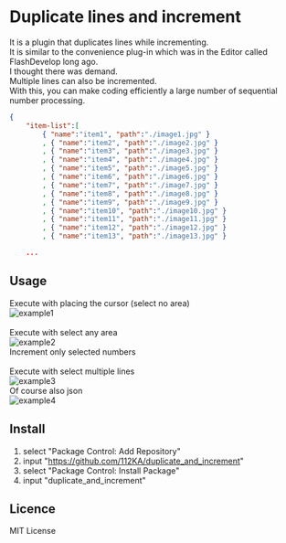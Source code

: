 # Duplicate lines and increment

It is a plugin that duplicates lines while incrementing.<br />
It is similar to the convenience plug-in which was in the Editor called FlashDevelop long ago.<br />
I thought there was demand.<br />
Multiple lines can also be incremented.<br />
With this, you can make coding efficiently a large number of sequential number processing.<br />
```json
{
    "item-list":[
        { "name":"item1", "path":"./image1.jpg" }
        , { "name":"item2", "path":"./image2.jpg" }
        , { "name":"item3", "path":"./image3.jpg" }
        , { "name":"item4", "path":"./image4.jpg" }
        , { "name":"item5", "path":"./image5.jpg" }
        , { "name":"item6", "path":"./image6.jpg" }
        , { "name":"item7", "path":"./image7.jpg" }
        , { "name":"item8", "path":"./image8.jpg" }
        , { "name":"item9", "path":"./image9.jpg" }
        , { "name":"item10", "path":"./image10.jpg" }
        , { "name":"item11", "path":"./image11.jpg" }
        , { "name":"item12", "path":"./image12.jpg" }
        , { "name":"item13", "path":"./image13.jpg" }

    ...

```

## Usage
Execute with placing the cursor (select no area)<br />
![example1](https://user-images.githubusercontent.com/7278251/31987177-f1caf258-b9a5-11e7-9f3c-d736bdd3ea51.jpg)<br />
<br />
Execute with select any area<br />
![example2](https://user-images.githubusercontent.com/7278251/31987191-f7e3261a-b9a5-11e7-900b-f988702bf902.jpg)<br />
Increment only selected numbers<br />
<br />
Execute with select multiple lines<br />
![example3](https://user-images.githubusercontent.com/7278251/31987202-fd0f2ea4-b9a5-11e7-8afd-57e6d170072b.jpg)<br />
Of course also json<br />
![example4](https://user-images.githubusercontent.com/7278251/31987208-00bb3ffc-b9a6-11e7-8ce8-5ca557203017.jpg)<br />

## Install

1. select "Package Control: Add Repository"
1. input "https://github.com/112KA/duplicate_and_increment"
1. select "Package Control: Install Package"
1. input "duplicate_and_increment"

## Licence

MIT License



